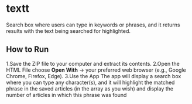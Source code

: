# textt
Search box where users can type in keywords or phrases, and it returns results with the text being searched for highlighted.
## How to Run
1.Save the ZIP file to your computer and extract its contents.
2.Open the HTML File
  choose **Open With** → your preferred web browser (e.g., Google Chrome, Firefox, Edge).
3.Use the App
  The app will display a search box where you can type any character(s), and it will highlight the matched phrase in the saved articles (in 
  the array as you wish) and display the number of articles in which this phrase was found
